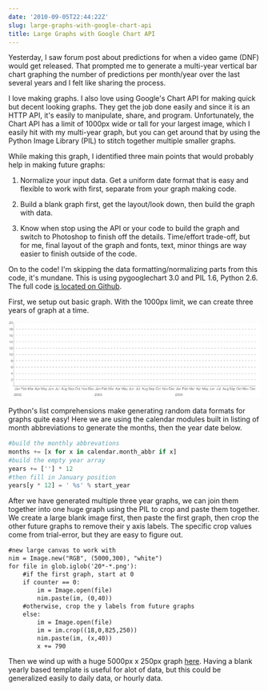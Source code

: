 ```yaml
---
date: '2010-09-05T22:44:22Z'
slug: large-graphs-with-google-chart-api
title: Large Graphs with Google Chart API
---
```



Yesterday, I saw forum post about predictions for when a video game (DNF) would
get released. That prompted me to generate a multi-year vertical bar chart
graphing the number of predictions per month/year over the last several years
and I felt like sharing the process.

I love making graphs. I also love using Google's Chart API for making quick but
decent looking graphs. They get the job done easily and since it is an HTTP API,
it's easily to manipulate, share, and program. Unfortunately, the Chart API has
a limit of 1000px wide or tall for your largest image, which I easily hit with
my multi-year graph, but you can get around that by using the Python Image
Library (PIL) to stitch together multiple smaller graphs.

While making this graph, I identified three main points that would probably help
in making future graphs:

1. Normalize your input data. Get a uniform date format that is easy and
flexible to work with first, separate from your graph making code.

2. Build a blank graph first, get the layout/look down, then build the graph
with data.

3. Know when stop using the API or your code to build the graph and switch to
   Photoshop to finish off the details. Time/effort trade-off, but for me, final
   layout of the graph and fonts, text, minor things are way easier to finish
   outside of the code.

On to the code! I'm skipping the data formatting/normalizing parts from this
code, it's mundane. This is using pygooglechart 3.0 and PIL 1.6, Python 2.6. The
full code [is located on Github][1].

First, we setup out basic graph. With the 1000px limit, we can create three
years of graph at a time.

![Simple three year graph with axes lined up](/pic/2002-2005.png "Simple three year graph with axes lined up") 

Python's list comprehensions make generating random data formats for graphs
quite easy! Here we are using the calendar modules built in listing of month
abbreviations to generate the months, then the year date below.

```python
#build the monthly abbrevations
months += [x for x in calendar.month_abbr if x]
#build the empty year array
years += [''] * 12
#then fill in January position
years[y * 12] = ' %s' % start_year
```

After we have generated multiple three year graphs, we can join them together
into one huge graph using the PIL to crop and paste them together. We create
a large blank image first, then paste the first graph, then crop the other
future graphs to remove their y axis labels. The specific crop values come from
trial-error, but they are easy to figure out.

```
#new large canvas to work with
nim = Image.new("RGB", (5000,300), "white")
for file in glob.iglob('20*-*.png'):
    #if the first graph, start at 0
    if counter == 0:
        im = Image.open(file)
        nim.paste(im, (0,40))
    #otherwise, crop the y labels from future graphs
    else:
        im = Image.open(file)
        im = im.crop((18,0,825,250))
        nim.paste(im, (x,40))
        x += 790
```

Then we wind up with a huge 5000px x 250px graph [here][2]. Having a blank
yearly based template is useful for alot of data, but this could be generalized
easily to daily data, or hourly data.

[1]: http://gist.github.com/566547 "Timeline graph code"
[2]: /pic/long-graph.png "Many years of data"
